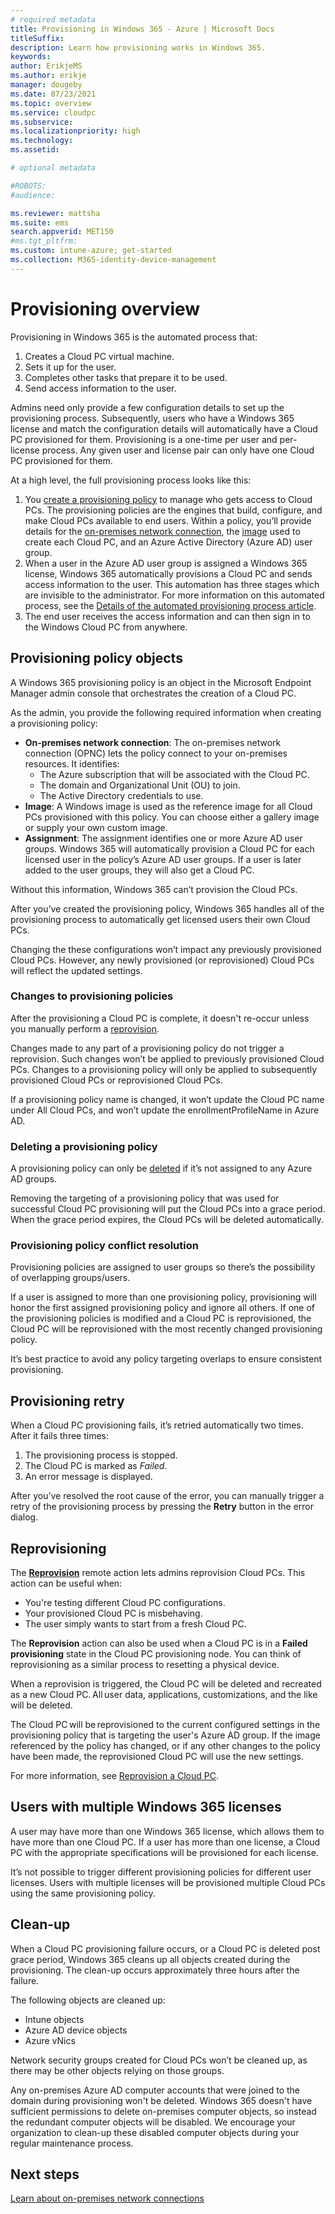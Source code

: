 ```yaml
---
# required metadata
title: Provisioning in Windows 365 - Azure | Microsoft Docs
titleSuffix:
description: Learn how provisioning works in Windows 365.
keywords:
author: ErikjeMS  
ms.author: erikje
manager: dougeby
ms.date: 07/23/2021
ms.topic: overview
ms.service: cloudpc
ms.subservice:
ms.localizationpriority: high
ms.technology:
ms.assetid: 

# optional metadata

#ROBOTS:
#audience:

ms.reviewer: mattsha
ms.suite: ems
search.appverid: MET150
#ms.tgt_pltfrm:
ms.custom: intune-azure; get-started
ms.collection: M365-identity-device-management
---
```


# Provisioning overview

Provisioning in Windows 365 is the automated process that:

1. Creates a Cloud PC virtual machine.
2. Sets it up for the user.
3. Completes other tasks that prepare it to be used.
4. Send access information to the user.

Admins need only provide a few configuration details to set up the provisioning process. Subsequently, users who have a Windows 365 license and match the configuration details will automatically have a Cloud PC provisioned for them. Provisioning is a one-time per user and per-license process. Any given user and license pair can only have one Cloud PC provisioned for them.

At a high level, the full provisioning process looks like this:

1. You [create a provisioning policy](create-provisioning-policy.md) to manage who gets access to Cloud PCs. The provisioning policies are the engines that build, configure, and make Cloud PCs available to end users. Within a policy, you’ll provide details for the [on-premises network connection](on-premises-network-connection.md), the [image](device-images.md) used to create each Cloud PC, and an Azure Active Directory (Azure AD) user group.
2. When a user in the Azure AD user group is assigned a Windows 365 license, Windows 365 automatically provisions a Cloud PC and sends access information to the user. This automation has three stages which are invisible to the administrator. For more information on this automated process, see the [Details of the automated provisioning process article](automated-provisioning-steps.md).
3. The end user receives the access information and can then sign in to the Windows Cloud PC from anywhere.

## Provisioning policy objects

A Windows 365 provisioning policy is an object in the Microsoft Endpoint Manager admin console that orchestrates the creation of a Cloud PC.

As the admin, you provide the following required information when creating a provisioning policy:

- **On-premises network connection**: The on-premises network connection (OPNC) lets the policy connect to your on-premises resources. It identifies:
  - The Azure subscription that will be associated with the Cloud PC.
  - The domain and Organizational Unit (OU) to join.
  - The Active Directory credentials to use.
- **Image**: A Windows image is used as the reference image for all Cloud PCs provisioned with this policy. You can choose either a gallery image or supply your own custom image.
- **Assignment**:  The assignment identifies one or more Azure AD user groups. Windows 365 will automatically provision a Cloud PC for each licensed user in the policy’s Azure AD user groups. If a user is later added to the user groups, they will also get a Cloud PC.

Without this information, Windows 365 can’t provision the Cloud PCs.

After you’ve created the provisioning policy, Windows 365 handles all of the provisioning process to automatically get licensed users their own Cloud PCs.

Changing the these configurations won’t impact any previously provisioned Cloud PCs. However, any newly provisioned (or reprovisioned) Cloud PCs will reflect the updated settings.

### Changes to provisioning policies

After the provisioning a Cloud PC is complete, it doesn't re-occur unless you manually perform a [reprovision](reprovision-cloud-pc.md).

Changes made to any part of a provisioning policy do not trigger a reprovision. Such changes won’t be applied to previously provisioned Cloud PCs. Changes to a provisioning policy will only be applied to subsequently provisioned Cloud PCs or reprovisioned Cloud PCs.

If a provisioning policy name is changed, it won’t update the Cloud PC name under All Cloud PCs, and won’t update the enrollmentProfileName in Azure AD.

### Deleting a provisioning policy

A provisioning policy can only be [deleted](delete-provisioning-policy.md) if it’s not assigned to any Azure AD groups.

Removing the targeting of a provisioning policy that was used for successful Cloud PC provisioning will put the Cloud PCs into a grace period. When the grace period expires, the Cloud PCs will be deleted automatically.

### Provisioning policy conflict resolution

Provisioning policies are assigned to user groups so there’s the possibility of overlapping groups/users.

If a user is assigned to more than one provisioning policy, provisioning will honor the first assigned provisioning policy and ignore all others. If one of the provisioning policies is modified and a Cloud PC is reprovisioned, the Cloud PC will be reprovisioned with the most recently changed provisioning policy.

It’s best practice to avoid any policy targeting overlaps to ensure consistent provisioning.

## Provisioning retry

When a Cloud PC provisioning fails, it’s retried automatically two times. After it fails three times:

1. The provisioning process is stopped.
2. The Cloud PC is marked as *Failed*.
3. An error message is displayed.

After you’ve resolved the root cause of the error, you can manually trigger a retry of the provisioning process by pressing the **Retry** button in the error dialog.

## Reprovisioning

The [**Reprovision**](reprovision-cloud-pc.md) remote action lets admins reprovision Cloud PCs. This action can be useful when:

- You're testing different Cloud PC configurations.
- Your provisioned Cloud PC is misbehaving.
- The user simply wants to start from a fresh Cloud PC.

The **Reprovision** action can also be used when a Cloud PC is in a **Failed provisioning** state in the Cloud PC provisioning node. You can think of reprovisioning as a similar process to resetting a physical device.

When a reprovision is triggered, the Cloud PC will be deleted and recreated as a new Cloud PC. All user data, applications, customizations, and the like will be deleted.

The Cloud PC will be reprovisioned to the current configured settings in the provisioning policy that is targeting the user's Azure AD group. If the image referenced by the policy has changed, or if any other changes to the policy have been made, the reprovisioned Cloud PC will use the new settings.

For more information, see [Reprovision a Cloud PC](reprovision-cloud-pc.md).

## Users with multiple Windows 365 licenses

A user may have more than one Windows 365 license, which allows them to have more than one Cloud PC. If a user has more than one license, a Cloud PC with the appropriate specifications will be provisioned for each license.

It’s not possible to trigger different provisioning policies for different user licenses. Users with multiple licenses will be provisioned multiple Cloud PCs using the same provisioning policy.

## Clean-up

When a Cloud PC provisioning failure occurs, or a Cloud PC is deleted post grace period, Windows 365 cleans up all objects created during the provisioning. The clean-up occurs approximately three hours after the failure.

The following objects are cleaned up:

- Intune objects
- Azure AD device objects
- Azure vNics

Network security groups created for Cloud PCs won’t be cleaned up, as there may be other objects relying on those groups.

Any on-premises Azure AD computer accounts that were joined to the domain during provisioning won't be deleted. Windows 365 doesn't have sufficient permissions to delete on-premises computer objects, so instead the redundant computer objects will be disabled. We encourage your organization to clean-up these disabled computer objects during  your regular maintenance process.

<!-- ########################## -->
## Next steps

[Learn about on-premises network connections](on-premises-network-connections.md)
